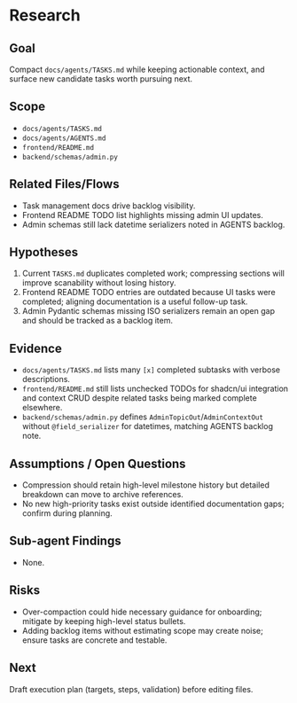 # Research

## Goal
Compact `docs/agents/TASKS.md` while keeping actionable context, and surface new candidate tasks worth pursuing next.

## Scope
- `docs/agents/TASKS.md`
- `docs/agents/AGENTS.md`
- `frontend/README.md`
- `backend/schemas/admin.py`

## Related Files/Flows
- Task management docs drive backlog visibility.
- Frontend README TODO list highlights missing admin UI updates.
- Admin schemas still lack datetime serializers noted in AGENTS backlog.

## Hypotheses
1. Current `TASKS.md` duplicates completed work; compressing sections will improve scanability without losing history.
2. Frontend README TODO entries are outdated because UI tasks were completed; aligning documentation is a useful follow-up task.
3. Admin Pydantic schemas missing ISO serializers remain an open gap and should be tracked as a backlog item.

## Evidence
- `docs/agents/TASKS.md` lists many `[x]` completed subtasks with verbose descriptions.
- `frontend/README.md` still lists unchecked TODOs for shadcn/ui integration and context CRUD despite related tasks being marked complete elsewhere.
- `backend/schemas/admin.py` defines `AdminTopicOut`/`AdminContextOut` without `@field_serializer` for datetimes, matching AGENTS backlog note.

## Assumptions / Open Questions
- Compression should retain high-level milestone history but detailed breakdown can move to archive references.
- No new high-priority tasks exist outside identified documentation gaps; confirm during planning.

## Sub-agent Findings
- None.

## Risks
- Over-compaction could hide necessary guidance for onboarding; mitigate by keeping high-level status bullets.
- Adding backlog items without estimating scope may create noise; ensure tasks are concrete and testable.

## Next
Draft execution plan (targets, steps, validation) before editing files.
